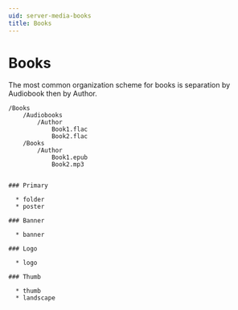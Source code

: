 ```yaml
---
uid: server-media-books
title: Books
---
```


# Books

The most common organization scheme for books is separation by Audiobook then by Author.

```
/Books
    /Audiobooks
        /Author
            Book1.flac
            Book2.flac
    /Books
        /Author
            Book1.epub
            Book2.mp3
```

```

### Primary

  * folder
  * poster

### Banner

  * banner

### Logo

  * logo

### Thumb

  * thumb
  * landscape
